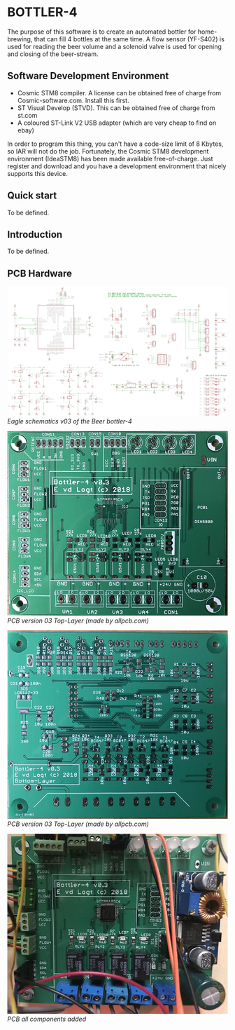 ﻿BOTTLER-4
==========

The purpose of this software is to create an automated bottler for home-brewing, that can fill 4 bottles at the same time. A flow sensor (YF-S402) is used for reading the beer volume and a solenoid valve is used for opening and closing of the beer-stream.

Software Development Environment
-----------
- Cosmic STM8 compiler. A license can be obtained free of charge from Cosmic-software.com. Install this first.
- ST Visual Develop (STVD). This can be obtained free of charge from st.com
- A coloured ST-Link V2 USB adapter (which are very cheap to find on ebay)

In order to program this thing, you can't have a code-size limit of 8 Kbytes, so IAR will not do the job. Fortunately, the Cosmic STM8 development environment (IdeaSTM8) has been made available free-of-charge. Just register and download and you have 
a development environment that nicely supports this device.

Quick start
-----------
To be defined.

Introduction
--------------
To be defined.

PCB Hardware
----------

![schematics_v01](img/Schematics.png)<br>
*Eagle schematics v03 of the Beer bottler-4*

![pcb_v01](img/Top_Layer.jpg)<br>
*PCB version 03 Top-Layer (made by allpcb.com)*

![pcb_v01](img/Bottom_Layer.jpg)<br>
*PCB version 03 Top-Layer (made by allpcb.com)*

![pcb_v01](img/Front_PCB_Full.jpg)<br>
*PCB all components added*

